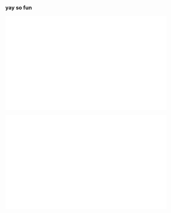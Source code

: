 
### yay so fun

![](https://github.com/DaveH355/github-stats/blob/master/generated/overview.svg#gh-dark-mode-only)

![](https://github.com/DaveH355/github-stats/blob/master/generated/languages.svg#gh-dark-mode-only)




